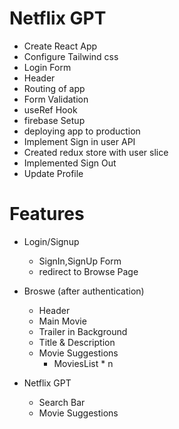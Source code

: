 # Netflix GPT

- Create React App
- Configure Tailwind css
- Login Form
- Header
- Routing of app
- Form Validation
- useRef Hook
- firebase Setup
- deploying app to production
- Implement Sign in user API
- Created redux store with user slice
- Implemented Sign Out
- Update Profile

# Features

- Login/Signup
   - SignIn,SignUp Form
   - redirect to Browse Page

- Broswe (after authentication)
   - Header
   - Main Movie
   - Trailer in Background
   - Title & Description
   - Movie Suggestions
       - MoviesList * n

    
- Netflix GPT
   - Search Bar
   - Movie Suggestions
